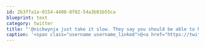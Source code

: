 ```yaml
---
id: 2b3ffa1a-0154-4400-8f02-54a3b01b55ca
blueprint: text
category: twitter
title: "'@nickwynja just take it slow. They say you should be able to hold somewhat of a conversation while running."
caption: '<span class="username username_linked">@<a href="https://twitter.com/nickwynja" title="Nick Wynja">nickwynja</a></span> just take it slow. They say you should be able to hold somewhat of a conversation while running.'
---
```


